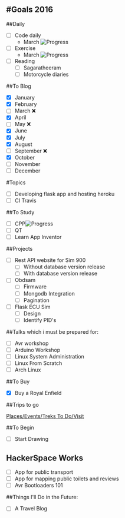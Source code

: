 #Goals 2016
----

##Daily

- [ ] Code daily
	- March ![Progress](http://progressed.io/bar/30?title=progress)
- [ ] Exercise
	- March ![Progress](http://progressed.io/bar/0?title=progress)
- [ ] Reading
	- [ ] Sagaratheeram
	- [ ] Motorcycle diaries

##To Blog

- [X] January
- [X] February
- [ ] March :x:
- [X] April
- [ ] May :x:
- [X] June
- [X] July
- [X] August
- [ ] September :x:
- [X] October
- [ ] November
- [ ] December

#Topics

- [ ] Developing flask app and hosting heroku
- [ ] CI Travis

##To Study

- [ ] CPP![Progress](http://progressed.io/bar/29?title=progress)
- [ ] QT
- [ ] Learn App Inventor

##Projects

- [ ] Rest API website for Sim 900
	- [ ] Without database version release
	- [ ] With database version release
- [ ] Obdsam
	- [ ] Firmware
	- [ ] Mongodb Integration
	- [ ] Pagination
- [ ] Flask ECU Sim
	- [ ] Design
	- [ ] Identify PID's

##Talks which i must be prepared for:

- [ ] Avr workshop
- [ ] Arduino Workshop
- [ ] Linux System Administration
- [ ] Linux From Scratch
- [ ] Arch Linux

##To Buy

- [X] Buy a Royal Enfield

##Trips to go

[Places/Events/Treks To Do/Visit](https://github.com/ganeshredcobra/personal-goals/blob/master/Travel/ToVisit.md)

##To Begin

- [ ] Start Drawing

## HackerSpace Works

- [ ] App for public transport
- [ ] App for mapping public toilets and reviews
- [ ] Avr Bootloaders 101

##Things I'll Do in the Future:

- [ ] A Travel Blog
